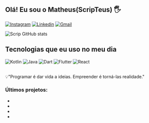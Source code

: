 ## Olá! Eu sou o Matheus(ScripTeus) 🖐️

[![Instagram](https://img.shields.io/badge/Instagram-E4405F?style=for-the-badge&logo=instagram&logoColor=white)](https://instagram.com/scripteus)
[![Linkedin](https://img.shields.io/badge/LinkedIn-0077B5?style=for-the-badge&logo=linkedin&logoColor=white)](https://instagram.com/scripteus)
[![Gmail]( 	https://img.shields.io/badge/Gmail-D14836?style=for-the-badge&logo=gmail&logoColor=white)](mailto:scripteusdev@gmail.com)

![Scrip GitHub stats](https://github-readme-stats.vercel.app/api?username=ScripTeus&show_icons=true&theme=transparent)

## Tecnologias que eu uso no meu dia

<div style="display: inline_block">
  <img align="center" alt="Kotlin" src="https://img.shields.io/badge/Kotlin-0095D5?&style=for-the-badge&logo=kotlin&logoColor=white" />
  <img align="center" alt="Java" src="https://img.shields.io/badge/Java-ED8B00?style=for-the-badge&logo=openjdk&logoColor=white" />
  <img align="center" alt="Dart" src="https://img.shields.io/badge/Dart-0175C2?style=for-the-badge&logo=dart&logoColor=white" />
  <img align="center" alt="Flutter" src="https://img.shields.io/badge/Flutter-02569B?style=for-the-badge&logo=flutter&logoColor=white" />
  <img align="center" alt="React" src="https://img.shields.io/badge/React-20232A?style=for-the-badge&logo=react&logoColor=61DAFB" />
</div><br/>

💡"Programar é dar vida a ideias. Empreender é torná-las realidade."

### Últimos projetos:
- 
- 
- 
- 

